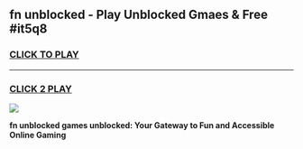 
## fn unblocked - Play Unblocked Gmaes & Free #it5q8
<h3>
<a href="https://news.freeplayer.one?title=fn_unblocked&ref=03M">CLICK TO PLAY</a></h3>
<hr>

<h3>
<a href="https://news.freeplayer.one?title=fn_unblocked&ref=03M">CLICK 2 PLAY</a>
  
</h3>

<a href="https://news.freeplayer.one?title=fn_unblocked&ref=03M"><img src="https://clearcache.store/games.png"></a>


**fn unblocked games unblocked: Your Gateway to Fun and Accessible Online Gaming**
